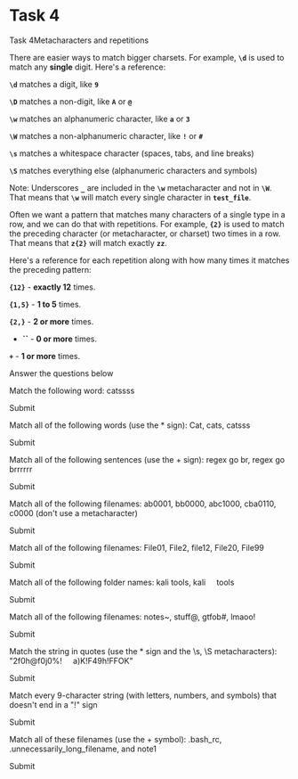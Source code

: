 # Task 4

Task 4Metacharacters and repetitions

There are easier ways to match bigger charsets. For example, **`\d`** is used to match any **single** digit. Here's a reference:

**`\d`** matches a digit, like **`9`**

**`\D`** matches a non-digit, like **`A`** or **`@`**

**`\w`** matches an alphanumeric character, like **`a`** or **`3`**

**`\W`** matches a non-alphanumeric character, like **`!`** or **`#`**

**`\s`** matches a whitespace character (spaces, tabs, and line breaks)

**`\S`** matches everything else (alphanumeric characters and symbols)

Note: Underscores **`_`** are included in the **`\w`** metacharacter and not in **`\W`**. That means that **`\w`** will match every single character in **`test_file`**.

Often we want a pattern that matches many characters of a single type in a row, and we can do that with repetitions. For example, **`{2}`** is used to match the preceding character (or metacharacter, or charset) two times in a row. That means that **`z{2}`** will match exactly **`zz`**.

Here's a reference for each repetition along with how many times it matches the preceding pattern:

**`{12}`** - **exactly 12** times.

**`{1,5}`** - **1 to 5** times.

**`{2,}`** - **2 or more** times.

- **``** - **0 or more** times.

**`+`** - **1 or more** times.

Answer the questions below

Match the following word: catssss

Submit

Match all of the following words (use the * sign): Cat, cats, catsss

Submit

Match all of the following sentences (use the + sign): regex go br, regex go brrrrrr

Submit

Match all of the following filenames: ab0001, bb0000, abc1000, cba0110, c0000 (don't use a metacharacter)

Submit

Match all of the following filenames: File01, File2, file12, File20, File99

Submit

Match all of the following folder names: kali tools, kali     tools

Submit

Match all of the following filenames: notes~, stuff@, gtfob#, lmaoo!

Submit

Match the string in quotes (use the * sign and the \s, \S metacharacters): "2f0h@f0j0%!     a)K!F49h!FFOK"

Submit

Match every 9-character string (with letters, numbers, and symbols) that doesn't end in a "!" sign

Submit

Match all of these filenames (use the + symbol): .bash_rc, .unnecessarily_long_filename, and note1

Submit